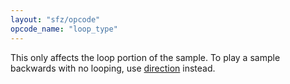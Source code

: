 ```yaml
---
layout: "sfz/opcode"
opcode_name: "loop_type"
---
```

This only affects the loop portion of the sample.
To play a sample backwards with no looping, use [direction] instead.


[direction]: direction
